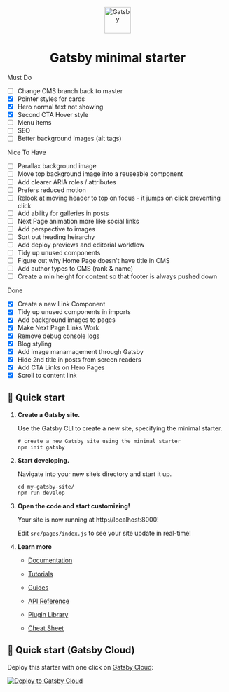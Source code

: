 <p align="center">
  <a href="https://www.gatsbyjs.com/?utm_source=starter&utm_medium=readme&utm_campaign=minimal-starter">
    <img alt="Gatsby" src="https://www.gatsbyjs.com/Gatsby-Monogram.svg" width="60" />
  </a>
</p>
<h1 align="center">
  Gatsby minimal starter
</h1>

Must Do

- [ ] Change CMS branch back to master
- [x] Pointer styles for cards
- [x] Hero normal text not showing
- [x] Second CTA Hover style
- [ ] Menu items
- [ ] SEO
- [ ] Better background images (alt tags)

Nice To Have

- [ ] Parallax background image
- [ ] Move top background image into a reuseable component
- [ ] Add clearer ARIA roles / attributes
- [ ] Prefers reduced motion
- [ ] Relook at moving header to top on focus - it jumps on click preventing click
- [ ] Add ability for galleries in posts
- [ ] Next Page animation more like social links
- [ ] Add perspective to images
- [ ] Sort out heading heirarchy
- [ ] Add deploy previews and editorial workflow
- [ ] Tidy up unused components
- [ ] Figure out why Home Page doesn't have title in CMS
- [ ] Add author types to CMS (rank & name)
- [ ] Create a min height for content so that footer is always pushed down

Done

- [x] Create a new Link Component
- [x] Tidy up unused components in imports
- [x] Add background images to pages
- [x] Make Next Page Links Work
- [x] Remove debug console logs
- [x] Blog styling
- [x] Add image manamagement through Gatsby
- [x] Hide 2nd title in posts from screen readers
- [x] Add CTA Links on Hero Pages
- [x] Scroll to content link

## 🚀 Quick start

1.  **Create a Gatsby site.**

    Use the Gatsby CLI to create a new site, specifying the minimal starter.

    ```shell
    # create a new Gatsby site using the minimal starter
    npm init gatsby
    ```

2.  **Start developing.**

    Navigate into your new site’s directory and start it up.

    ```shell
    cd my-gatsby-site/
    npm run develop
    ```

3.  **Open the code and start customizing!**

    Your site is now running at http://localhost:8000!

    Edit `src/pages/index.js` to see your site update in real-time!

4.  **Learn more**

    - [Documentation](https://www.gatsbyjs.com/docs/?utm_source=starter&utm_medium=readme&utm_campaign=minimal-starter)

    - [Tutorials](https://www.gatsbyjs.com/tutorial/?utm_source=starter&utm_medium=readme&utm_campaign=minimal-starter)

    - [Guides](https://www.gatsbyjs.com/tutorial/?utm_source=starter&utm_medium=readme&utm_campaign=minimal-starter)

    - [API Reference](https://www.gatsbyjs.com/docs/api-reference/?utm_source=starter&utm_medium=readme&utm_campaign=minimal-starter)

    - [Plugin Library](https://www.gatsbyjs.com/plugins?utm_source=starter&utm_medium=readme&utm_campaign=minimal-starter)

    - [Cheat Sheet](https://www.gatsbyjs.com/docs/cheat-sheet/?utm_source=starter&utm_medium=readme&utm_campaign=minimal-starter)

## 🚀 Quick start (Gatsby Cloud)

Deploy this starter with one click on [Gatsby Cloud](https://www.gatsbyjs.com/cloud/):

[<img src="https://www.gatsbyjs.com/deploynow.svg" alt="Deploy to Gatsby Cloud">](https://www.gatsbyjs.com/dashboard/deploynow?url=https://github.com/gatsbyjs/gatsby-starter-minimal)
